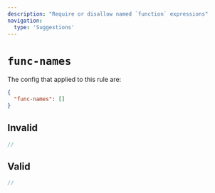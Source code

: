 ```yaml
---
description: "Require or disallow named `function` expressions"
navigation:
  type: 'Suggestions'
---
```


# `func-names`

The config that applied to this rule are:

```json
{
  "func-names": []
}
```

## Invalid

```js invalid
//
```

## Valid

```js valid
//
```
  